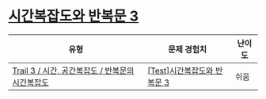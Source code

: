 # [시간복잡도와 반복문 3](https://en.codetree.ai/trails/complete/curated-cards/test-time-complexity-and-for-loop-3)

|유형|문제 경험치|난이도|
|---|---|---|
|[Trail 3 / 시간, 공간복잡도 / 반복문의 시간복잡도](https://www.codetree.ai/trail-info/novice-high/)|[[Test]시간복잡도와 반복문 3](https://www.codetree.ai/trails/complete/curated-cards/test-time-complexity-and-for-loop-3/)|쉬움|

